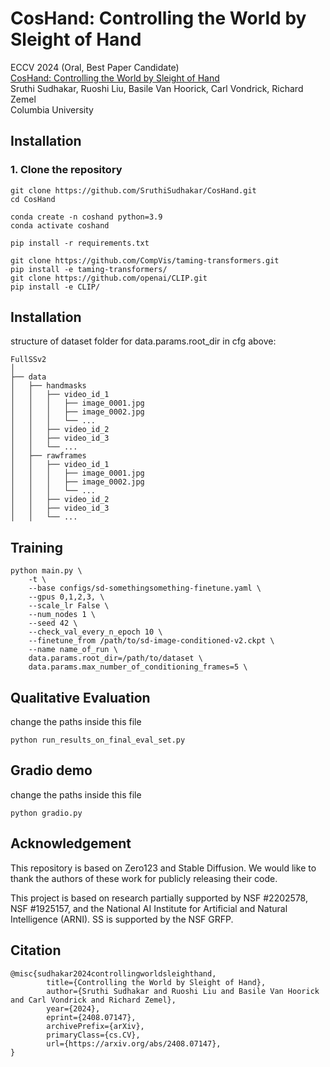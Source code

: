 # CosHand: Controlling the World by Sleight of Hand
ECCV 2024 (Oral, Best Paper Candidate) <br>
[CosHand: Controlling the World by Sleight of Hand](https://coshand.cs.columbia.edu/) <br>
Sruthi Sudhakar, Ruoshi Liu, Basile Van Hoorick, Carl Vondrick, Richard Zemel <br>
Columbia University <br>

## Installation
### 1. Clone the repository
```
git clone https://github.com/SruthiSudhakar/CosHand.git
cd CosHand

conda create -n coshand python=3.9
conda activate coshand

pip install -r requirements.txt

git clone https://github.com/CompVis/taming-transformers.git
pip install -e taming-transformers/
git clone https://github.com/openai/CLIP.git
pip install -e CLIP/
```

## Installation

structure of dataset folder for data.params.root_dir in cfg above:
```
FullSSv2
│
├── data
│   ├── handmasks
│   │   ├── video_id_1
│   │   │   ├── image_0001.jpg
│   │   │   ├── image_0002.jpg
│   │   │   └── ...
│   │   ├── video_id_2
│   │   ├── video_id_3
│   │   └── ...
│   ├── rawframes
│   │   ├── video_id_1
│   │   │   ├── image_0001.jpg
│   │   │   ├── image_0002.jpg
│   │   │   └── ...
│   │   ├── video_id_2
│   │   ├── video_id_3
│   │   └── ...
```
## Training
```
python main.py \
    -t \
    --base configs/sd-somethingsomething-finetune.yaml \
    --gpus 0,1,2,3, \
    --scale_lr False \
    --num_nodes 1 \
    --seed 42 \
    --check_val_every_n_epoch 10 \
    --finetune_from /path/to/sd-image-conditioned-v2.ckpt \
    --name name_of_run \
    data.params.root_dir=/path/to/dataset \
    data.params.max_number_of_conditioning_frames=5 \
```
## Qualitative Evaluation
change the paths inside this file
```
python run_results_on_final_eval_set.py
```
## Gradio demo
change the paths inside this file
```
python gradio.py
```

## Acknowledgement
This repository is based on Zero123 and Stable Diffusion. We would like to thank the authors of these work for publicly releasing their code. 

This project is based on research partially supported by NSF #2202578, NSF #1925157, and the National AI Institute for Artificial and Natural Intelligence (ARNI). SS is supported by the NSF GRFP.

## Citation
```
@misc{sudhakar2024controllingworldsleighthand,
        title={Controlling the World by Sleight of Hand}, 
        author={Sruthi Sudhakar and Ruoshi Liu and Basile Van Hoorick and Carl Vondrick and Richard Zemel},
        year={2024},
        eprint={2408.07147},
        archivePrefix={arXiv},
        primaryClass={cs.CV},
        url={https://arxiv.org/abs/2408.07147}, 
}
```

